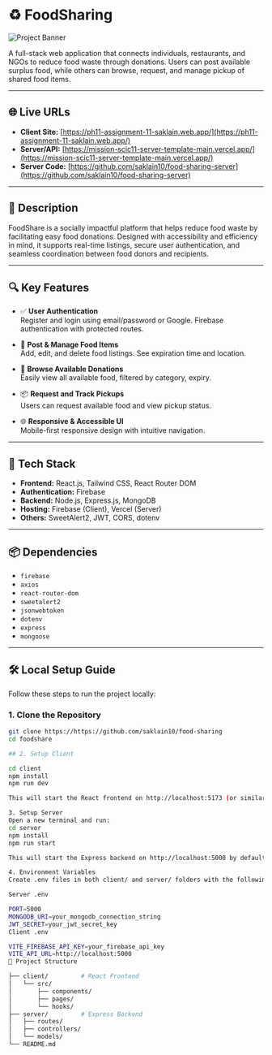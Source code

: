 # ♻️ FoodSharing

![Project Banner](https://i.ibb.co.com/ZznTPyQQ/foodshare.png)

A full-stack web application that connects individuals, restaurants, and NGOs to reduce food waste through donations. Users can post available surplus food, while others can browse, request, and manage pickup of shared food items.

---

## 🌐 Live URLs

- **Client Site:** [https://ph11-assignment-11-saklain.web.app/](https://ph11-assignment-11-saklain.web.app/)
- **Server/API:** [https://mission-scic11-server-template-main.vercel.app/](https://mission-scic11-server-template-main.vercel.app/)
- **Server Code:** [https://github.com/saklain10/food-sharing-server](https://github.com/saklain10/food-sharing-server)

---

## 🧠 Description

FoodShare is a socially impactful platform that helps reduce food waste by facilitating easy food donations. Designed with accessibility and efficiency in mind, it supports real-time listings, secure user authentication, and seamless coordination between food donors and recipients.

---

## 🔍 Key Features

- ✅ **User Authentication**  
  Register and login using email/password or Google. Firebase authentication with protected routes.

- 🍱 **Post & Manage Food Items**  
  Add, edit, and delete food listings. See expiration time and location.

- 📍 **Browse Available Donations**  
  Easily view all available food, filtered by category, expiry.

- 📦 **Request and Track Pickups**  
  Users can request available food and view pickup status.

- 🌐 **Responsive & Accessible UI**  
  Mobile-first responsive design with intuitive navigation.

---

## 🧪 Tech Stack

- **Frontend:** React.js, Tailwind CSS, React Router DOM  
- **Authentication:** Firebase  
- **Backend:** Node.js, Express.js, MongoDB  
- **Hosting:** Firebase (Client), Vercel (Server)  
- **Others:** SweetAlert2, JWT, CORS, dotenv

---

## 📦 Dependencies

- `firebase`  
- `axios`  
- `react-router-dom`  
- `sweetalert2`  
- `jsonwebtoken`  
- `dotenv`  
- `express`  
- `mongoose`

---

## 🛠️ Local Setup Guide

Follow these steps to run the project locally:

### 1. Clone the Repository

```bash
git clone https://https://github.com/saklain10/food-sharing
cd foodshare

## 2. Setup Client

cd client
npm install
npm run dev

This will start the React frontend on http://localhost:5173 (or similar depending on your config).

3. Setup Server
Open a new terminal and run:
cd server
npm install
npm run start

This will start the Express backend on http://localhost:5000 by default.

4. Environment Variables
Create .env files in both client/ and server/ folders with the following values:

Server .env

PORT=5000
MONGODB_URI=your_mongodb_connection_string
JWT_SECRET=your_jwt_secret_key
Client .env

VITE_FIREBASE_API_KEY=your_firebase_api_key
VITE_API_URL=http://localhost:5000
📁 Project Structure

├── client/         # React Frontend
│   └── src/
│       ├── components/
│       ├── pages/
│       └── hooks/
├── server/         # Express Backend
│   ├── routes/
│   ├── controllers/
│   └── models/
└── README.md




